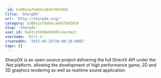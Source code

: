 ```yaml
---
_id: 5a88e1afbd6dca0d5f0d3050
title: 'SharpDX'
url: 'http://sharpdx.org/'
category: 5a88e1afbd6dca0d5f0d3050
slug: 'sharpdx'
user_id: 5a83ce59d6eb0005c4ecda2c
username: 'bill-s'
createdOn: '2012-05-25T10:00:29.000Z'
tags: []
---
```


SharpDX is an open-source project delivering the full DirectX API under the .Net platform, allowing the development of high performance game, 2D and 3D graphics rendering as well as realtime sound application.
